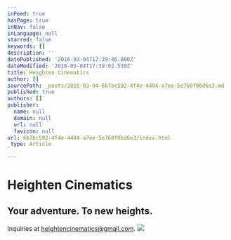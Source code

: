 ```yaml
---
inFeed: true
hasPage: true
inNav: false
inLanguage: null
starred: false
keywords: []
description: ''
datePublished: '2016-03-04T17:39:46.800Z'
dateModified: '2016-03-04T17:39:02.530Z'
title: Heighten Cinematics
author: []
sourcePath: _posts/2016-03-04-6b7bc592-4f4e-4494-a7ee-5e760f0bd6e3.md
published: true
authors: []
publisher:
  name: null
  domain: null
  url: null
  favicon: null
url: 6b7bc592-4f4e-4494-a7ee-5e760f0bd6e3/index.html
_type: Article

---
```

# Heighten Cinematics

## Your adventure. To new heights.

Inquiries at heightencinematics@gmail.com.
![](https://the-grid-user-content.s3-us-west-2.amazonaws.com/04e6ffdc-889a-4529-a564-7aa7072d3399.jpg)
